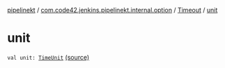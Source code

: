 [pipelinekt](../../index.md) / [com.code42.jenkins.pipelinekt.internal.option](../index.md) / [Timeout](index.md) / [unit](./unit.md)

# unit

`val unit: `[`TimeUnit`](https://docs.oracle.com/javase/6/docs/api/java/util/concurrent/TimeUnit.html) [(source)](https://github.com/code42/pipelinekt/tree/master/internal/src/main/kotlin/com/code42/jenkins/pipelinekt/internal/option/Timeout.kt#L8)